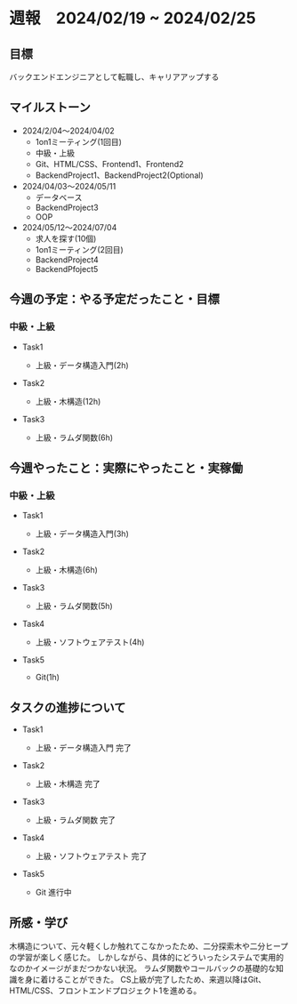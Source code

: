 # 週報　2024/02/19 ~ 2024/02/25

## 目標
バックエンドエンジニアとして転職し、キャリアアップする

## マイルストーン
- 2024/2/04〜2024/04/02
    - 1on1ミーティング(1回目)
    - 中級・上級
    - Git、HTML/CSS、Frontend1、Frontend2
    - BackendProject1、BackendProject2(Optional)
- 2024/04/03〜2024/05/11
    - データベース
    - BackendProject3
    - OOP
- 2024/05/12〜2024/07/04
    - 求人を探す(10個)
    - 1on1ミーティング(2回目)
    - BackendProject4
    - BackendPfoject5

## 今週の予定：やる予定だったこと・目標
### 中級・上級
- Task1
    - 上級・データ構造入門(2h)

- Task2
    - 上級・木構造(12h)

- Task3
    - 上級・ラムダ関数(6h)

## 今週やったこと：実際にやったこと・実稼働
### 中級・上級
- Task1
    - 上級・データ構造入門(3h)

- Task2
    - 上級・木構造(6h)
  
- Task3
    - 上級・ラムダ関数(5h)

- Task4
    - 上級・ソフトウェアテスト(4h)

- Task5
    - Git(1h)

## タスクの進捗について
- Task1
    - 上級・データ構造入門 完了

- Task2
    - 上級・木構造 完了

- Task3
    - 上級・ラムダ関数 完了

- Task4
    - 上級・ソフトウェアテスト 完了

- Task5
    - Git 進行中


## 所感・学び
木構造について、元々軽くしか触れてこなかったため、二分探索木や二分ヒープの学習が楽しく感じた。
しかしながら、具体的にどういったシステムで実用的なのかイメージがまだつかない状況。
ラムダ関数やコールバックの基礎的な知識を身に着けることができた。
CS上級が完了したため、来週以降はGit、HTML/CSS、フロントエンドプロジェクト1を進める。